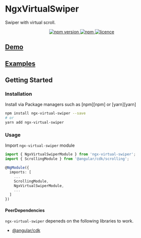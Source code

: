 # NgxVirtualSwiper

Swiper with virtual scroll.

<p align="center">
  <a href="https://www.npmjs.com/package/ngx-virtual-swiper">
    <img alt="npm version" src="https://img.shields.io/npm/v/ngx-virtual-swiper.svg">
  </a>
  <a href="https://www.npmjs.com/package/ngx-virtual-swiper">
    <img alt="npm" src="https://img.shields.io/npm/dm/ngx-virtual-swiper.svg">
  </a>
  <a href="https://github.com/michael-vasyliv/ngx-virtual-swiper/blob/master/LICENSE">
    <img alt="licence" src="https://img.shields.io/npm/l/ngx-virtual-swiper.svg">
  </a>
</p>

## [Demo](https://stackblitz.com/edit/angular-kw59pk)

## [Examples](https://github.com/michael-vasyliv/ngx-virtual-swiper/tree/master/src/app/demos)

## Getting Started

### Installation

Install via Package managers such as [npm][npm] or [yarn][yarn]

```bash
npm install ngx-virtual-swiper --save
# or
yarn add ngx-virtual-swiper
```

### Usage

Import `ngx-virtual-swiper` module

```typescript
import { NgxVirtualSwiperModule } from 'ngx-virtual-swiper';
import { ScrollingModule } from '@angular/cdk/scrolling';

@NgModule({
  imports: [
    ...
    ScrollingModule,
    NgxVirtualSwiperModule,
    ...
  ]
})
```

#### PeerDependencies

`ngx-virtual-swiper` depeneds on the following libraries to work.

* [@angular/cdk](https://material.angular.io/cdk/scrolling/api)
